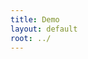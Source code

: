 ```yaml
---
title: Demo
layout: default
root: ../
---
```


<script src="../dist/index.js"></script>
<div id="app11"></div>
<script>
hyperapp.app({haw:haw.state}, {haw:haw.actions}, app.view11, document.getElementById('app11'));
</script>
